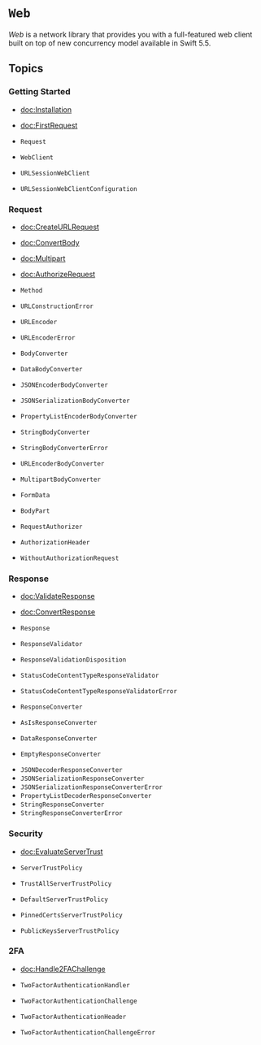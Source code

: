 # ``Web``

*Web* is a network library that provides you with a full-featured web client built on top of new
concurrency model available in Swift 5.5.

## Topics

### Getting Started

- <doc:Installation>
- <doc:FirstRequest>

- ``Request``
- ``WebClient``
- ``URLSessionWebClient``
- ``URLSessionWebClientConfiguration``

### Request

- <doc:CreateURLRequest>
- <doc:ConvertBody>
- <doc:Multipart>
- <doc:AuthorizeRequest>

- ``Method``
- ``URLConstructionError``
- ``URLEncoder``
- ``URLEncoderError``

- ``BodyConverter``
- ``DataBodyConverter``
<!-- - ``JPEGImageBodyConverter`` -->
<!-- - ``JPEGImageBodyConverterError`` -->
<!-- - ``PNGImageBodyConverter`` -->
<!-- - ``PNGImageBodyConverterError`` -->
- ``JSONEncoderBodyConverter``
- ``JSONSerializationBodyConverter``
- ``PropertyListEncoderBodyConverter``
- ``StringBodyConverter``
- ``StringBodyConverterError``
- ``URLEncoderBodyConverter``

- ``MultipartBodyConverter``
- ``FormData``
- ``BodyPart``

- ``RequestAuthorizer``
- ``AuthorizationHeader``
- ``WithoutAuthorizationRequest``

### Response

- <doc:ValidateResponse>
- <doc:ConvertResponse>

- ``Response``

- ``ResponseValidator``
- ``ResponseValidationDisposition``
- ``StatusCodeContentTypeResponseValidator``
- ``StatusCodeContentTypeResponseValidatorError``

- ``ResponseConverter``
- ``AsIsResponseConverter``
- ``DataResponseConverter``
- ``EmptyResponseConverter``
<!-- - ``ImageResponseConverter`` -->
<!-- - ``ImageResponseConverterError`` -->
- ``JSONDecoderResponseConverter``
- ``JSONSerializationResponseConverter``
- ``JSONSerializationResponseConverterError``
- ``PropertyListDecoderResponseConverter``
- ``StringResponseConverter``
- ``StringResponseConverterError``

### Security

- <doc:EvaluateServerTrust>

- ``ServerTrustPolicy``
- ``TrustAllServerTrustPolicy``
- ``DefaultServerTrustPolicy``
- ``PinnedCertsServerTrustPolicy``
- ``PublicKeysServerTrustPolicy``

### 2FA

- <doc:Handle2FAChallenge>

- ``TwoFactorAuthenticationHandler``
- ``TwoFactorAuthenticationChallenge``
- ``TwoFactorAuthenticationHeader``
- ``TwoFactorAuthenticationChallengeError``
